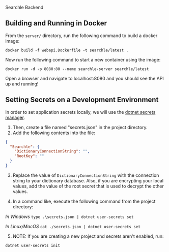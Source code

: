 Searchle Backend

## Building and Running in Docker

From the `server/` directory, run the following command to build a docker image:

```
docker build -f webapi.Dockerfile -t searchle/latest .  
```

Now run the following command to start a new container using the image:

```
docker run -d -p 8080:80 --name searchle-server searchle/latest
```

Open a browser and navigate to localhost:8080 and you should see the API up and running!

## Setting Secrets on a Development Environment

In order to set application secrets locally, we will use the [dotnet secrets manager](https://learn.microsoft.com/en-us/aspnet/core/security/app-secrets?view=aspnetcore-6.0&tabs=windows#set-multiple-secrets). 

1. Then, create a file named "secrets.json" in the project directory.
2. Add the following contents into the file:

```json
{
  "Searchle": {
    "DictionaryConnectionString": "",
    "RootKey": ""
  }
}
```

3. Replace the value of `DictionaryConnectionString` with the connection string to your dictionary database. Also, if you are encrypting your local values, add the value of the root secret that is used to decrypt the other values.

4. In a command like, execute the following command from the project directory:

_In Windows_
`type .\secrets.json | dotnet user-secrets set`

_In Linux/MacOS_
`cat ./secrets.json | dotnet user-secrets set`

5. NOTE: If you are creating a new project and secrets aren't enabled, run:

`dotnet user-secrets init`